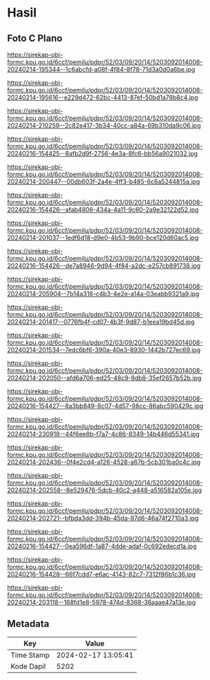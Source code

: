 # Hasil

## Foto C Plano

https://sirekap-obj-formc.kpu.go.id/6ccf/pemilu/pdpr/52/03/09/20/14/5203092014008-20240214-195344--1c6abcfd-a08f-4f84-8f78-71d3a0d0a6be.jpg

https://sirekap-obj-formc.kpu.go.id/6ccf/pemilu/pdpr/52/03/09/20/14/5203092014008-20240214-195616--e229d472-62bc-4413-87ef-50bd1a78b8c4.jpg

https://sirekap-obj-formc.kpu.go.id/6ccf/pemilu/pdpr/52/03/09/20/14/5203092014008-20240214-210259--2c82e417-3b34-40cc-a84a-69b310da9c06.jpg

https://sirekap-obj-formc.kpu.go.id/6ccf/pemilu/pdpr/52/03/09/20/14/5203092014008-20240216-154425--8afb2d9f-2756-4e3a-8fc6-bb56a9021032.jpg

https://sirekap-obj-formc.kpu.go.id/6ccf/pemilu/pdpr/52/03/09/20/14/5203092014008-20240214-200447--00db603f-2a4e-4ff3-b485-6c6a5244815a.jpg

https://sirekap-obj-formc.kpu.go.id/6ccf/pemilu/pdpr/52/03/09/20/14/5203092014008-20240216-154426--afab4806-434a-4a11-9c60-2a9e32122d52.jpg

https://sirekap-obj-formc.kpu.go.id/6ccf/pemilu/pdpr/52/03/09/20/14/5203092014008-20240214-201037--1edf6d18-d9e0-4b53-9b90-bce120d60ac5.jpg

https://sirekap-obj-formc.kpu.go.id/6ccf/pemilu/pdpr/52/03/09/20/14/5203092014008-20240216-154426--de7a8946-9d94-4f84-a2dc-e257cb891738.jpg

https://sirekap-obj-formc.kpu.go.id/6ccf/pemilu/pdpr/52/03/09/20/14/5203092014008-20240214-205904--7b14a318-c4b3-4e2e-a14a-03eabb9321a9.jpg

https://sirekap-obj-formc.kpu.go.id/6ccf/pemilu/pdpr/52/03/09/20/14/5203092014008-20240214-201417--0776fb4f-cd07-4b3f-9d87-b1eea19bd45d.jpg

https://sirekap-obj-formc.kpu.go.id/6ccf/pemilu/pdpr/52/03/09/20/14/5203092014008-20240214-201534--7edc6bf6-390a-40e3-8930-1442b727ec69.jpg

https://sirekap-obj-formc.kpu.go.id/6ccf/pemilu/pdpr/52/03/09/20/14/5203092014008-20240214-202050--afd6a706-ed25-48c9-8db8-35ef2657b52b.jpg

https://sirekap-obj-formc.kpu.go.id/6ccf/pemilu/pdpr/52/03/09/20/14/5203092014008-20240216-154427--8a3bb849-8c07-4d57-98cc-86abc590429c.jpg

https://sirekap-obj-formc.kpu.go.id/6ccf/pemilu/pdpr/52/03/09/20/14/5203092014008-20240214-230918--44f6ee8b-f7a7-4c86-8349-14b446d55341.jpg

https://sirekap-obj-formc.kpu.go.id/6ccf/pemilu/pdpr/52/03/09/20/14/5203092014008-20240214-202436--0f4e2cd4-a126-4528-a67b-5cb301ba0c4c.jpg

https://sirekap-obj-formc.kpu.go.id/6ccf/pemilu/pdpr/52/03/09/20/14/5203092014008-20240214-202558--8e529476-5dcb-40c2-a448-a516582a105e.jpg

https://sirekap-obj-formc.kpu.go.id/6ccf/pemilu/pdpr/52/03/09/20/14/5203092014008-20240214-202721--bfbda3dd-394b-45da-87d6-46a74f2710a3.jpg

https://sirekap-obj-formc.kpu.go.id/6ccf/pemilu/pdpr/52/03/09/20/14/5203092014008-20240216-154427--0ea596df-1a87-4dde-adaf-0c692edecd1a.jpg

https://sirekap-obj-formc.kpu.go.id/6ccf/pemilu/pdpr/52/03/09/20/14/5203092014008-20240216-154428--66f7cdd7-e6ac-4143-82c7-7312f86b1c36.jpg

https://sirekap-obj-formc.kpu.go.id/6ccf/pemilu/pdpr/52/03/09/20/14/5203092014008-20240214-203118--168fd1e8-5978-474d-8368-36aaae47a13e.jpg


## Metadata

| Key        | Value               |
| ---------- | ------------------- |
| Time Stamp | 2024-02-17 13:05:41 |
| Kode Dapil | 5202                |



